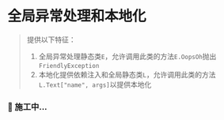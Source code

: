 # 全局异常处理和本地化

> 提供以下特征：
> 1. 全局异常处理静态类`E`，允许调用此类的方法`E.OopsOh`抛出`FriendlyException`
> 2. 本地化提供依赖注入和全局静态类`L`，允许调用此类的方法`L.Text["name", args]`以提供本地化

### 🚧 施工中...
